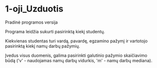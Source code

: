 # 1-oji_Uzduotis

Pradinė programos versija

Programa leidžia sukurti pasirinktą kiekį studentų.

Kiekvienas studentas turi vardą, pavardę, egzamino pažymį ir vartotojo pasirinktą kiekį namų darbų pažymių.

Įvedus visus duomenis, galima pasirinkti galutinio pažymio skaičiavimo būdą ('v' - naudojamas namų darbų vidurkis, 'm' - namų darbų mediana).
